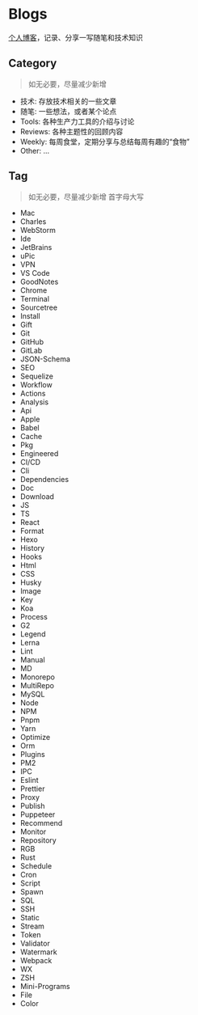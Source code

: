 # Blogs

[个人博客](https://mrseawave.github.io/blogs/)，记录、分享一写随笔和技术知识

## Category

> 如无必要，尽量减少新增

- 技术: 存放技术相关的一些文章
- 随笔: 一些想法，或者某个论点
- Tools: 各种生产力工具的介绍与讨论
- Reviews: 各种主题性的回顾内容
- Weekly: 每周食堂，定期分享与总结每周有趣的“食物”
- Other: ...

## Tag

> 如无必要，尽量减少新增
> 首字母大写

- Mac
- Charles
- WebStorm
- Ide
- JetBrains
- uPic
- VPN
- VS Code
- GoodNotes
- Chrome
- Terminal
- Sourcetree
- Install
- Gift
- Git
- GitHub
- GitLab
- JSON-Schema
- SEO
- Sequelize
- Workflow
- Actions
- Analysis
- Api
- Apple
- Babel
- Cache
- Pkg
- Engineered
- CI/CD
- Cli
- Dependencies
- Doc
- Download
- JS
- TS
- React
- Format
- Hexo
- History
- Hooks
- Html
- CSS
- Husky
- Image
- Key
- Koa
- Process
- G2
- Legend
- Lerna
- Lint
- Manual
- MD
- Monorepo
- MultiRepo
- MySQL
- Node
- NPM
- Pnpm
- Yarn
- Optimize
- Orm
- Plugins
- PM2
- IPC
- Eslint
- Prettier
- Proxy
- Publish
- Puppeteer
- Recommend
- Monitor
- Repository
- RGB
- Rust
- Schedule
- Cron
- Script
- Spawn
- SQL
- SSH
- Static
- Stream
- Token
- Validator
- Watermark
- Webpack
- WX
- ZSH
- Mini-Programs
- File
- Color

